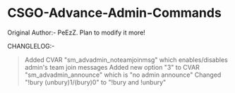# CSGO-Advance-Admin-Commands
Original Author:- PeEzZ. Plan to modify it more!

CHANGLELOG:-
> Added CVAR "sm_advadmin_noteamjoinmsg" which enables/disables admin's team join messages
> Added new option "3" to CVAR "sm_advadmin_announce" which is "no admin announce"
> Changed "!bury (unbury)1/(bury)0" to "!bury and !unbury"
